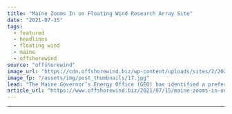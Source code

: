 ```yaml
---
title: "Maine Zooms In on Floating Wind Research Array Site"
date: "2021-07-15"
tags: 
  - featured
  - headlines
  - floating wind
  - maine
  - offshorewind
source: "offshorewind"
image_url: "https://cdn.offshorewind.biz/wp-content/uploads/sites/2/2021/07/15112003/Preferred-site-for-Maine-floating-wind-research-array_Maine-Government.jpg"
image_fp: "/assets/img/post_thumbnails/17.jpg"
lead: "The Maine Governor’s Energy Office (GEO) has identified a preferred site for the proposed floating"
article_url: "https://www.offshorewind.biz/2021/07/15/maine-zooms-in-on-floating-wind-research-array-site/"
---
```


---
